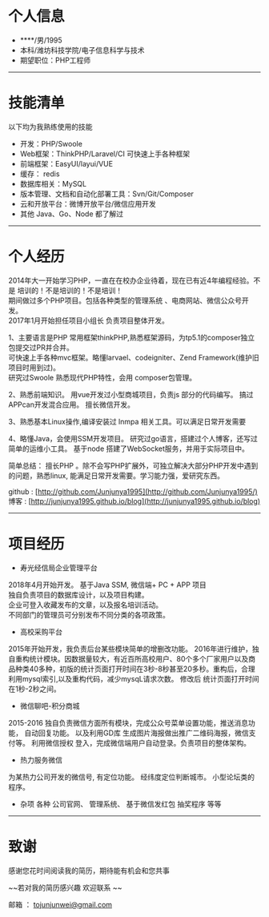 # 个人信息
-  ****/男/1995
- 本科/潍坊科技学院/电子信息科学与技术
- 期望职位：PHP工程师

-------

# 技能清单
以下均为我熟练使用的技能
- 开发：PHP/Swoole
- Web框架：ThinkPHP/Laravel/CI 可快速上手各种框架
- 前端框架：EasyUI/layui/VUE   
- 缓存： redis  
- 数据库相关：MySQL
- 版本管理、文档和自动化部署工具：Svn/Git/Composer
- 云和开放平台：微博开放平台/微信应用开发
- 其他 Java、Go、Node 都了解过
----

# 个人经历
2014年大一开始学习PHP，一直在在校办企业待着，现在已有近4年编程经验。不是
培训的！不是培训的！不是培训！   
期间做过多个PHP项目。包括各种类型的管理系统 、电商网站、微信公众号开发。  
2017年1月开始担任项目小组长 负责项目整体开发。 　

1、主要语言是PHP 常用框架thinkPHP,熟悉框架源码，为tp5.1的composer独立包提交过PR并合并。   
可快速上手各种mvc框架。略懂larvael、codeigniter、Zend Framework(维护旧项目时用到过)。  
研究过Swoole 熟悉现代PHP特性，会用 composer包管理。

2、熟悉前端知识。 用vue开发过小型商城项目，负责js 部分的代码编写。 搞过
APPcan开发混合应用。 擅长微信开发。

3、熟悉基本Linux操作,编译安装过 lnmpa 相关工具。可以满足日常开发需要

4、略懂Java，会使用SSM开发项目。 研究过go语言，搭建过个人博客，还写过简单的运维小工具。
基于node 搭建了WebSocket服务，并用于实际项目中。

简单总结： 擅长PHP 。除不会写PHP扩展外，可独立解决大部分PHP开发中遇到
的问题，熟悉linux, 能满足日常开发需要。学习能力强，爱研究东西。
  
github : [http://github.com/Junjunya1995](http://github.com/Junjunya1995/)  
博客   : [http://junjunya1995.github.io/blog](http://junjunya1995.github.io/blog)
  
---

# 项目经历

- 寿光经信局企业管理平台
 
2018年4月开始开发。 基于Java SSM,  微信端+ PC + APP 项目  
独自负责项目的数据库设计，以及项目构建。  
企业可登入收藏发布的文章，以及报名培训活动。  
不同部门的管理员可分别发布不同分类的各项政策。   

- 高校采购平台

2015年开始开发，我负责后台某些模块简单的增删改功能。
2016年进行维护，独自重构统计模块。因数据量较大，有近百所高校用户、80个多个厂家用户以及商品种类40多种，初版的统计页面打开时间在3秒-8秒甚至20多秒。重构后，合理利用mysql索引,以及重构代码，减少mysqL请求次数。 修改后 统计页面打开时间在1秒-2秒之间。

- 微信聊吧-积分商城
 
2015-2016 独自负责微信方面所有模块，完成公众号菜单设置功能，推送消息功
能， 自动回复功能。 以及利用GD库 生成图片海报做出推广二维码海报，微信支
付等。 利用微信授权 登入，完成微信端用户自动登录。负责项目的整体架构。

- 热力服务微信

为某热力公司开发的微信号, 有定位功能。 经纬度定位判断城市。 小型论坛类的程序。  

- 杂项
各种 公司官网、 管理系统、 基于微信发红包 抽奖程序  等等


----
# 致谢

感谢您花时间阅读我的简历，期待能有机会和您共事

~~若对我的简历感兴趣 欢迎联系 ~~

 邮箱 ： tojunjunwei@gmail.com

